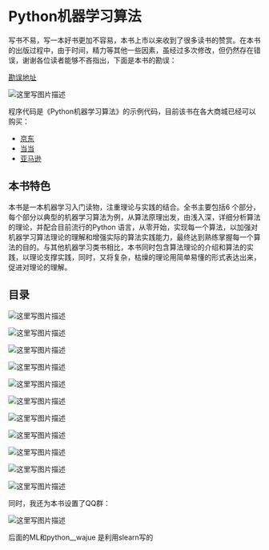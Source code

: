 # Python机器学习算法

写书不易，写一本好书更加不容易，本书上市以来收到了很多读书的赞赏。在本书的出版过程中，由于时间，精力等其他一些因素，虽经过多次修改，但仍然存在错误，谢谢各位读者能够不吝指出，下面是本书的勘误：

[勘误地址](http://blog.csdn.net/google19890102/article/details/77996085)

![这里写图片描述](http://img10.360buyimg.com/n1/jfs/t6391/74/1115083732/144183/2a82437f/594b5bb8Na3c6dfd4.jpg)

程序代码是《Python机器学习算法》的示例代码，目前该书在各大商城已经可以购买：

- [京东](https://item.jd.com/12109305.html)
- [当当](http://product.dangdang.com/25100931.html)
- [亚马逊](https://www.amazon.cn/Python%E6%9C%BA%E5%99%A8%E5%AD%A6%E4%B9%A0%E7%AE%97%E6%B3%95-%E8%B5%B5%E5%BF%97%E5%8B%87/dp/B072ZCXMRN/ref=sr_1_2?ie=UTF8&qid=1498627300&sr=8-2&keywords=Python%E6%9C%BA%E5%99%A8%E5%AD%A6%E4%B9%A0%E7%AE%97%E6%B3%95)

## 本书特色

本书是一本机器学习入门读物，注重理论与实践的结合。全书主要包括6 个部分，每个部分以典型的机器学习算法为例，从算法原理出发，由浅入深，详细分析算法的理论，并配合目前流行的Python 语言，从零开始，实现每一个算法，以加强对机器学习算法理论的理解和增强实际的算法实践能力，最终达到熟练掌握每一个算法的目的。与其他机器学习类书相比，本书同时包含算法理论的介绍和算法的实践，以理论支撑实践，同时，又将复杂，枯燥的理论用简单易懂的形式表达出来，促进对理论的理解。

## 目录

![这里写图片描述](http://img.blog.csdn.net/20170705094315143?watermark/2/text/aHR0cDovL2Jsb2cuY3Nkbi5uZXQvZ29vZ2xlMTk4OTAxMDI=/font/5a6L5L2T/fontsize/400/fill/I0JBQkFCMA==/dissolve/70/gravity/SouthEast)

![这里写图片描述](http://img.blog.csdn.net/20170705094330627?watermark/2/text/aHR0cDovL2Jsb2cuY3Nkbi5uZXQvZ29vZ2xlMTk4OTAxMDI=/font/5a6L5L2T/fontsize/400/fill/I0JBQkFCMA==/dissolve/70/gravity/SouthEast)

![这里写图片描述](http://img.blog.csdn.net/20170705094454527?watermark/2/text/aHR0cDovL2Jsb2cuY3Nkbi5uZXQvZ29vZ2xlMTk4OTAxMDI=/font/5a6L5L2T/fontsize/400/fill/I0JBQkFCMA==/dissolve/70/gravity/SouthEast)

![这里写图片描述](http://img.blog.csdn.net/20170705094511813?watermark/2/text/aHR0cDovL2Jsb2cuY3Nkbi5uZXQvZ29vZ2xlMTk4OTAxMDI=/font/5a6L5L2T/fontsize/400/fill/I0JBQkFCMA==/dissolve/70/gravity/SouthEast)

![这里写图片描述](http://img.blog.csdn.net/20170705094527619?watermark/2/text/aHR0cDovL2Jsb2cuY3Nkbi5uZXQvZ29vZ2xlMTk4OTAxMDI=/font/5a6L5L2T/fontsize/400/fill/I0JBQkFCMA==/dissolve/70/gravity/SouthEast)

![这里写图片描述](http://img.blog.csdn.net/20170705094546703?watermark/2/text/aHR0cDovL2Jsb2cuY3Nkbi5uZXQvZ29vZ2xlMTk4OTAxMDI=/font/5a6L5L2T/fontsize/400/fill/I0JBQkFCMA==/dissolve/70/gravity/SouthEast)

![这里写图片描述](http://img.blog.csdn.net/20170705094612914?watermark/2/text/aHR0cDovL2Jsb2cuY3Nkbi5uZXQvZ29vZ2xlMTk4OTAxMDI=/font/5a6L5L2T/fontsize/400/fill/I0JBQkFCMA==/dissolve/70/gravity/SouthEast)

![这里写图片描述](http://img.blog.csdn.net/20170705094627711?watermark/2/text/aHR0cDovL2Jsb2cuY3Nkbi5uZXQvZ29vZ2xlMTk4OTAxMDI=/font/5a6L5L2T/fontsize/400/fill/I0JBQkFCMA==/dissolve/70/gravity/SouthEast)

![这里写图片描述](http://img.blog.csdn.net/20170705094651158?watermark/2/text/aHR0cDovL2Jsb2cuY3Nkbi5uZXQvZ29vZ2xlMTk4OTAxMDI=/font/5a6L5L2T/fontsize/400/fill/I0JBQkFCMA==/dissolve/70/gravity/SouthEast)

![这里写图片描述](http://img.blog.csdn.net/20170705094718211?watermark/2/text/aHR0cDovL2Jsb2cuY3Nkbi5uZXQvZ29vZ2xlMTk4OTAxMDI=/font/5a6L5L2T/fontsize/400/fill/I0JBQkFCMA==/dissolve/70/gravity/SouthEast)

![这里写图片描述](http://img.blog.csdn.net/20170705094736571?watermark/2/text/aHR0cDovL2Jsb2cuY3Nkbi5uZXQvZ29vZ2xlMTk4OTAxMDI=/font/5a6L5L2T/fontsize/400/fill/I0JBQkFCMA==/dissolve/70/gravity/SouthEast)

同时，我还为本书设置了QQ群：

![这里写图片描述](http://img.blog.csdn.net/20170704222450090?watermark/2/text/aHR0cDovL2Jsb2cuY3Nkbi5uZXQvZ29vZ2xlMTk4OTAxMDI=/font/5a6L5L2T/fontsize/400/fill/I0JBQkFCMA==/dissolve/70/gravity/SouthEast)

后面的ML和python__wajue 是利用slearn写的